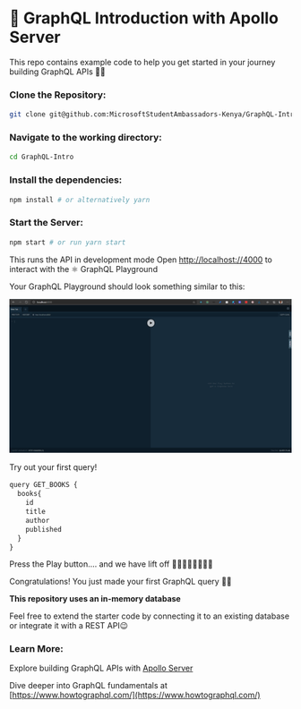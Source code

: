 # 🚀 GraphQL Introduction with Apollo Server

This repo contains example code to help you get started in your journey building GraphQL APIs 💪🏾

### Clone the Repository:

```bash
git clone git@github.com:MicrosoftStudentAmbassadors-Kenya/GraphQL-Intro.git
```

### Navigate to the working directory:

```bash
cd GraphQL-Intro
```

### Install the dependencies:

```bash
npm install # or alternatively yarn 
```

### Start the Server:

```bash
npm start # or run yarn start
```

This runs the API in development mode
Open [http://localhost://4000](http://localhost:4000) to interact with the ⚛ GraphQL Playground

Your GraphQL Playground should look something similar to this:

![GraphQL Playground](./playground.png)

Try out your first query!

```gql
query GET_BOOKS {
  books{
    id 
    title
    author
    published
  }
}
```

Press the Play button.... and we have lift off 👩🏾‍🚀👨🏾‍🚀🚀🚀

Congratulations! You just made your first GraphQL query 🎉🍾

**This repository uses an in-memory database**

Feel free to extend the starter code by connecting it to an existing database or integrate it with a REST API😉 

### Learn More:
Explore building GraphQL APIs with [Apollo Server](https://www.apollographql.com/docs/apollo-server/getting-started/#step-3-define-your-graphql-schema)

Dive deeper into GraphQL fundamentals at [https://www.howtographql.com/](https://www.howtographql.com/)
